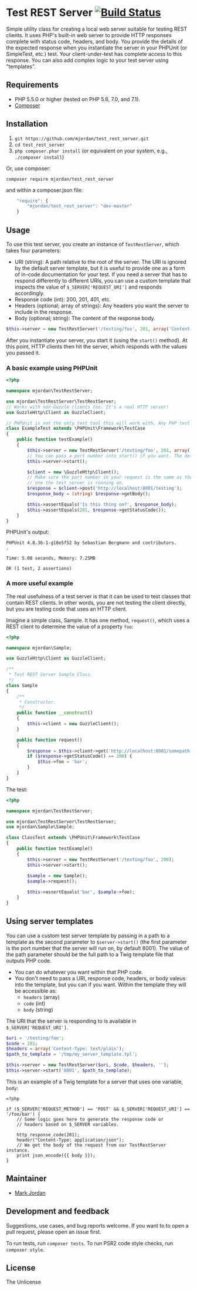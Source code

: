 # Test REST Server [![Build Status](https://travis-ci.org/mjordan/test_rest_server.svg?branch=master)](https://travis-ci.org/mjordan/test_rest_server)

Simple utility class for creating a local web server suitable for testing REST clients. It uses PHP's built-in web server to provide HTTP responses complete with status code, headers, and body. You provide the details of the expected response when you instantiate the server in your PHPUnit (or SimpleTest, etc.) test. Your client-under-test has complete access to this response. You can also add complex logic to your test server using "templates".

## Requirements

* PHP 5.5.0 or higher (tested on PHP 5.6, 7.0, and 7.1).
* [Composer](https://getcomposer.org)

## Installation

1. `git https://github.com/mjordan/test_rest_server.git`
1. `cd test_rest_server`
1. `php composer.phar install` (or equivalent on your system, e.g., `./composer install`)

Or, use composer:

```
composer require mjordan/test_rest_server
```

and within a composer.json file:

```javascript
    "require": {
        "mjordan/test_rest_server": "dev-master"
    }
```

## Usage

To use this test server, you create an instance of `TestRestServer`, which takes four parameters:

* URI (string): A path relative to the root of the server. The URI is ignored by the default server template, but it is useful to provide one as a form of in-code documentation for your test. If you need a server that has to respond differently to different URIs, you can use a custom template that inspects the value of `$_SERVER['REQUEST_URI']` and responds accordingly.
* Response code (int): 200, 201, 401, etc.
* Headers (optional; array of strings): Any headers you want the server to include in the response.
* Body (optional; string): The content of the response body.

```php
$this->server = new TestRestServer('/testing/foo', 201, array('Content-Type: text/plain'), 'Is this thing on?');
```
After you instantiate your server, you start it (using the `start()` method). At this point, HTTP clients then hit the server, which responds with the values you passed it.

### A basic example using PHPUnit

```php
<?php

namespace mjordan\TestRestServer;

use mjordan\TestRestServer\TestRestServer;
// Works with non-Guzzle clients too. It's a real HTTP server!
use GuzzleHttp\Client as GuzzleClient;

// PHPUnit is not the only test tool this will work with. Any PHP test tool is OK.
class ExampleTest extends \PHPUnit\Framework\TestCase
{
    public function testExample()
    {
        $this->server = new TestRestServer('/testing/foo', 201, array('Content-Type: text/plain'), 'Is this thing on?');
        // You can pass a port number into start() if you want. The default is 8001.
        $this->server->start();

        $client = new \GuzzleHttp\Client();
        // Make sure the port number in your request is the same as the
        // one the test server is running on.
        $response = $client->post('http://localhost:8001/testing');
        $response_body = (string) $response->getBody();

        $this->assertEquals('Is this thing on?', $response_body);
        $this->assertEquals(201, $response->getStatusCode());
    }
}
```

PHPUnit's output:

```
PHPUnit 4.8.36-1-g18e5f52 by Sebastian Bergmann and contributors.
.

Time: 5.08 seconds, Memory: 7.25MB

OK (1 test, 2 assertions)
```

### A more useful example

The real usefulness of a test server is that it can be used to test classes that contain REST clients. In other words, you are not testing the client directly, but you are testing code that uses an HTTP client.

Imagine a simple class, Sample. It has one method, `request()`, which uses a REST client to determine the value of a property `foo`:

```php
<?php

namespace mjordan\Sample;

use GuzzleHttp\Client as GuzzleClient;

/**
 * Test REST Server Sample Class.
 */
class Sample
{
    /**
     * Constructor.
     */
    public function __construct()
    {
        $this->client = new GuzzleClient();
    }

    public function request()
    {
        $response = $this->client->get('http://localhost:8001/somepath');
        if ($response->getStatusCode() == 200) {
            $this->foo = 'bar';
        }
    }
}
```

The test:

```php
<?php

namespace mjordan\TestRestServer;

use mjordan\TestRestServer\TestRestServer;
use mjordan\Sample\Sample;

class ClassTest extends \PHPUnit\Framework\TestCase
{
    public function testExample()
    {
        $this->server = new TestRestServer('/testing/foo', 200);
        $this->server->start();
 
        $sample = new Sample();
        $sample->request();

        $this->assertEquals('bar', $sample->foo);
    }
}

```

## Using server templates

You can use a custom test server template by passing in a path to a template as the second parameter to `$server->start()` (the first parameter is the port number that the server will run on, by default 8001). The value of the path parameter should be the full path to a Twig template file that outputs PHP code.


* You can do whatever you want within that PHP code.
* You don't need to pass a URI, response code, headers, or body valeus into the template, but you can if you want. Within the template they will be accessible as:
  * `headers` (array)
  * `code` (int)
  * `body` (string)

The URI that the server is responding to is available in `$_SERVER['REQUEST_URI']`.

```php
$uri = '/testing/foo';
$code = 201;
$headers = array('Content-Type: text/plain');
$path_to_template = '/tmp/my_server_template.tpl';

$this->server = new TestRestServer($uri, $code, $headers, '');
$this->server->start('8001', $path_to_template);
```

This is an example of a Twig template for a server that uses one variable, `body`:

```
<?php

if ($_SERVER['REQUEST_METHOD'] == 'POST' && $_SERVER['REQUEST_URI'] == '/foo/bar') {
    // Some logic goes here to generate the response code or
    // headers based on $_SERVER variables.

    http_response_code(201);
    header("Content-Type: application/json");
    // We get the body of the request from our TestRestServer instance.
    print json_encode({{ body }});
}
```

## Maintainer

* [Mark Jordan](https://github.com/mjordan)

## Development and feedback

Suggestions, use cases, and bug reports welcome. If you want to to open a pull request, please open an issue first.

To run tests, run `composer tests`. To run PSR2 code style checks, run `composer style`.

## License

The Unlicense

